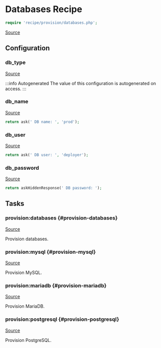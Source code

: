 <!-- DO NOT EDIT THIS FILE! -->
<!-- Instead edit recipe/provision/databases.php -->
<!-- Then run bin/docgen -->

# Databases Recipe

```php
require 'recipe/provision/databases.php';
```

[Source](/recipe/provision/databases.php)


## Configuration
### db_type
[Source](https://github.com/deployphp/deployer/blob/master/recipe/provision/databases.php#L5)


:::info Autogenerated
The value of this configuration is autogenerated on access.
:::




### db_name
[Source](https://github.com/deployphp/deployer/blob/master/recipe/provision/databases.php#L15)



```php title="Default value"
return ask(' DB name: ', 'prod');
```


### db_user
[Source](https://github.com/deployphp/deployer/blob/master/recipe/provision/databases.php#L19)



```php title="Default value"
return ask(' DB user: ', 'deployer');
```


### db_password
[Source](https://github.com/deployphp/deployer/blob/master/recipe/provision/databases.php#L23)



```php title="Default value"
return askHiddenResponse(' DB password: ');
```



## Tasks

### provision\:databases {#provision-databases}
[Source](https://github.com/deployphp/deployer/blob/master/recipe/provision/databases.php#L28)

Provision databases.




### provision\:mysql {#provision-mysql}
[Source](https://github.com/deployphp/deployer/blob/master/recipe/provision/databases.php#L40)

Provision MySQL.




### provision\:mariadb {#provision-mariadb}
[Source](https://github.com/deployphp/deployer/blob/master/recipe/provision/databases.php#L51)

Provision MariaDB.




### provision\:postgresql {#provision-postgresql}
[Source](https://github.com/deployphp/deployer/blob/master/recipe/provision/databases.php#L62)

Provision PostgreSQL.




